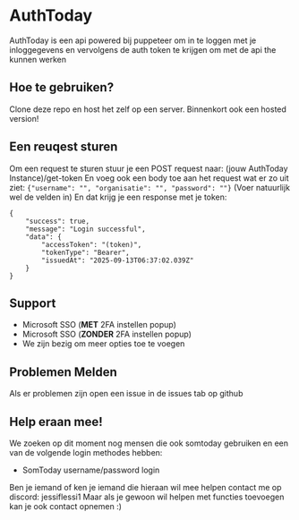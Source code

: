# AuthToday
AuthToday is een api powered bij puppeteer om in te loggen met je inloggegevens en vervolgens de auth token te krijgen om met de api the kunnen werken

## Hoe te gebruiken?
Clone deze repo en host het zelf op een server. Binnenkort ook een hosted version!

## Een reuqest sturen
Om een request te sturen stuur je een POST request naar: (jouw AuthToday Instance)/get-token
En voeg ook een body toe aan het request wat er zo uit ziet:
```{"username": "", "organisatie": "", "password": ""}```
(Voer natuurlijk wel de velden in)
En dat krijg je een response met je token:
```
{
    "success": true,
    "message": "Login successful",
    "data": {
        "accessToken": "(token)",
        "tokenType": "Bearer",
        "issuedAt": "2025-09-13T06:37:02.039Z"
    }
}
```

## Support
- Microsoft SSO (**MET** 2FA instellen popup)
- Microsoft SSO (**ZONDER** 2FA instellen popup)
- We zijn bezig om meer opties toe te voegen

## Problemen Melden
Als er problemen zijn open een issue in de issues tab op github


## Help eraan mee!
We zoeken op dit moment nog mensen die ook somtoday gebruiken en een van de volgende login methodes hebben:
- SomToday username/password login
  
Ben je iemand of ken je iemand die hieraan wil mee helpen contact me op discord: jessiflessi1
Maar als je gewoon wil helpen met functies toevoegen kan je ook contact opnemen :)
